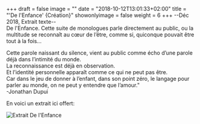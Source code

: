+++
draft = false
image = ""
date = "2018-10-12T13:01:33+02:00"
title = "'De l'Enfance' {Création}"
showonlyimage = false
weight = 6
+++
--Déc 2018, Extrait texte--     
De l'Enfance. Cette suite de monologues parle directement au public, ou la multitude se reconnaît au cœur de l’être, comme si, quiconque pouvait être tout à la fois...
<!--more-->  
Cette parole naissant du silence, vient au public comme écho d’une parole déjà dans l’intimité du monde.  
La reconnaissance est déjà en observation.   
Et l’identité personnelle apparaît comme ce qui ne peut pas être.  
Car dans le jeu de donner à l’enfant, dans son point zéro, le langage pour parler au monde, on ne peut y entendre que l’amour."    
-Jonathan Dupui

En voici un extrait ici offert:

![Extrait  De l'Enfance](/img/extraitdelenfance.jpg)
